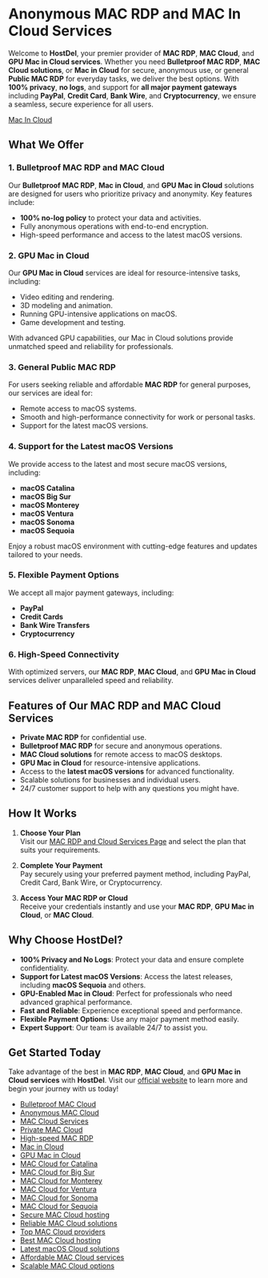 # Anonymous MAC RDP and MAC In Cloud Services

Welcome to **HostDel**, your premier provider of **MAC RDP**, **MAC Cloud**, and **GPU Mac in Cloud services**. Whether you need **Bulletproof MAC RDP**, **MAC Cloud solutions**, or **Mac in Cloud** for secure, anonymous use, or general **Public MAC RDP** for everyday tasks, we deliver the best options. With **100% privacy**, **no logs**, and support for **all major payment gateways** including **PayPal**, **Credit Card**, **Bank Wire**, and **Cryptocurrency**, we ensure a seamless, secure experience for all users.

[Mac In Cloud](https://www.hostdel.com/mac.php)

## What We Offer

### 1. Bulletproof MAC RDP and MAC Cloud  
Our **Bulletproof MAC RDP**, **Mac in Cloud**, and **GPU Mac in Cloud** solutions are designed for users who prioritize privacy and anonymity. Key features include:  
- **100% no-log policy** to protect your data and activities.  
- Fully anonymous operations with end-to-end encryption.  
- High-speed performance and access to the latest macOS versions.

### 2. GPU Mac in Cloud  
Our **GPU Mac in Cloud** services are ideal for resource-intensive tasks, including:  
- Video editing and rendering.  
- 3D modeling and animation.  
- Running GPU-intensive applications on macOS.  
- Game development and testing.  

With advanced GPU capabilities, our Mac in Cloud solutions provide unmatched speed and reliability for professionals.

### 3. General Public MAC RDP  
For users seeking reliable and affordable **MAC RDP** for general purposes, our services are ideal for:  
- Remote access to macOS systems.  
- Smooth and high-performance connectivity for work or personal tasks.  
- Support for the latest macOS versions.

### 4. Support for the Latest macOS Versions  
We provide access to the latest and most secure macOS versions, including:  
- **macOS Catalina**  
- **macOS Big Sur**  
- **macOS Monterey**  
- **macOS Ventura**  
- **macOS Sonoma**  
- **macOS Sequoia**  

Enjoy a robust macOS environment with cutting-edge features and updates tailored to your needs.

### 5. Flexible Payment Options  
We accept all major payment gateways, including:  
- **PayPal**  
- **Credit Cards**  
- **Bank Wire Transfers**  
- **Cryptocurrency**

### 6. High-Speed Connectivity  
With optimized servers, our **MAC RDP**, **MAC Cloud**, and **GPU Mac in Cloud** services deliver unparalleled speed and reliability.

## Features of Our MAC RDP and MAC Cloud Services

- **Private MAC RDP** for confidential use.  
- **Bulletproof MAC RDP** for secure and anonymous operations.  
- **MAC Cloud solutions** for remote access to macOS desktops.  
- **GPU Mac in Cloud** for resource-intensive applications.  
- Access to the **latest macOS versions** for advanced functionality.  
- Scalable solutions for businesses and individual users.  
- 24/7 customer support to help with any questions you might have.  

## How It Works

1. **Choose Your Plan**  
   Visit our [MAC RDP and Cloud Services Page](https://www.hostdel.com/mac.php) and select the plan that suits your requirements.

2. **Complete Your Payment**  
   Pay securely using your preferred payment method, including PayPal, Credit Card, Bank Wire, or Cryptocurrency.

3. **Access Your MAC RDP or Cloud**  
   Receive your credentials instantly and use your **MAC RDP**, **GPU Mac in Cloud**, or **MAC Cloud**.

## Why Choose HostDel?

- **100% Privacy and No Logs**: Protect your data and ensure complete confidentiality.  
- **Support for Latest macOS Versions**: Access the latest releases, including **macOS Sequoia** and others.  
- **GPU-Enabled Mac in Cloud**: Perfect for professionals who need advanced graphical performance.  
- **Fast and Reliable**: Experience exceptional speed and performance.  
- **Flexible Payment Options**: Use any major payment method easily.  
- **Expert Support**: Our team is available 24/7 to assist you.

## Get Started Today

Take advantage of the best in **MAC RDP**, **MAC Cloud**, and **GPU Mac in Cloud services** with **HostDel**. Visit our [official website](https://www.hostdel.com/mac.php) to learn more and begin your journey with us today!

- [Bulletproof MAC Cloud](https://www.hostdel.com/mac.php)  
- [Anonymous MAC Cloud](https://www.hostdel.com/mac.php)  
- [MAC Cloud Services](https://www.hostdel.com/mac.php)  
- [Private MAC Cloud](https://www.hostdel.com/mac.php)  
- [High-speed MAC RDP](https://www.hostdel.com/mac.php)  
- [Mac in Cloud](https://www.hostdel.com/mac.php)  
- [GPU Mac in Cloud](https://www.hostdel.com/mac.php)  
- [MAC Cloud for Catalina](https://www.hostdel.com/mac.php)  
- [MAC Cloud for Big Sur](https://www.hostdel.com/mac.php)  
- [MAC Cloud for Monterey](https://www.hostdel.com/mac.php)  
- [MAC Cloud for Ventura](https://www.hostdel.com/mac.php)  
- [MAC Cloud for Sonoma](https://www.hostdel.com/mac.php)  
- [MAC Cloud for Sequoia](https://www.hostdel.com/mac.php)  
- [Secure MAC Cloud hosting](https://www.hostdel.com/mac.php)  
- [Reliable MAC Cloud solutions](https://www.hostdel.com/mac.php)  
- [Top MAC Cloud providers](https://www.hostdel.com/mac.php)  
- [Best MAC Cloud hosting](https://www.hostdel.com/mac.php)  
- [Latest macOS Cloud solutions](https://www.hostdel.com/mac.php)  
- [Affordable MAC Cloud services](https://www.hostdel.com/mac.php)  
- [Scalable MAC Cloud options](https://www.hostdel.com/mac.php)
